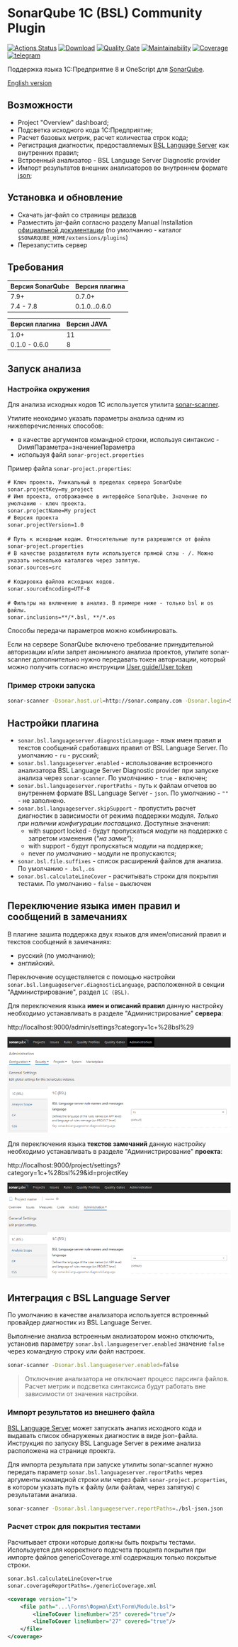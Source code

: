 # SonarQube 1C (BSL) Community Plugin

[![Actions Status](https://github.com/1c-syntax/sonar-bsl-plugin-community/workflows/Java%20CI/badge.svg)](https://github.com/1c-syntax/sonar-bsl-plugin-community/actions)
[![Download](https://img.shields.io/github/release/1c-syntax/sonar-bsl-plugin-community.svg?label=download&style=flat)](https://github.com/1c-syntax/sonar-bsl-plugin-community/releases/latest)
[![Quality Gate](https://sonarcloud.io/api/project_badges/measure?project=1c-syntax_sonar-bsl-plugin-community&metric=alert_status)](https://sonarcloud.io/dashboard?id=1c-syntax_sonar-bsl-plugin-community)
[![Maintainability](https://sonarcloud.io/api/project_badges/measure?project=1c-syntax_sonar-bsl-plugin-community&metric=sqale_rating)](https://sonarcloud.io/dashboard?id=1c-syntax_sonar-bsl-plugin-community)
[![Coverage](https://sonarcloud.io/api/project_badges/measure?project=1c-syntax_sonar-bsl-plugin-community&metric=coverage)](https://sonarcloud.io/dashboard?id=1c-syntax_sonar-bsl-plugin-community)
[![telegram](https://img.shields.io/badge/telegram-chat-green.svg)](https://t.me/bsl_language_server)

Поддержка языка 1С:Предприятие 8 и OneScript для [SonarQube](http://sonarqube.org).

[English version](en/index.md)

## Возможности

* Project "Overview" dashboard;
* Подсветка исходного кода 1С:Предприятие;
* Расчет базовых метрик, расчет количества строк кода;
* Регистрация диагностик, предоставляемых [BSL Language Server](https://1c-syntax.github.io/bsl-language-server) как внутренних правил;
* Встроенный анализатор - BSL Language Server Diagnostic provider 
* Импорт результатов внешних анализаторов во внутреннем формате [json](https://1c-syntax.github.io/bsl-language-server/reporters/json.html);

## Установка и обновление

* Скачать jar-файл со страницы [релизов](https://github.com/1c-syntax/sonar-bsl-plugin-community/releases)
* Разместить jar-файл согласно разделу Manual Installation [официальной документации](https://docs.sonarqube.org/latest/setup/install-plugin/) (по умолчанию - каталог `$SONARQUBE_HOME/extensions/plugins`)
* Перезапустить сервер

## Требования

Версия SonarQube | Версия плагина
-----------------|----------------
7.9+             | 0.7.0+
7.4 - 7.8        | 0.1.0...0.6.0

Версия плагина | Версия JAVA
---------------|------------------
1.0+           | 11
0.1.0 - 0.6.0  | 8

## Запуск анализа

### Настройка окружения

Для анализа исходных кодов 1С используется утилита [sonar-scanner](https://docs.sonarqube.org/display/SCAN/Analyzing+with+SonarQube+Scanner).

Утилите неоходимо указать параметры анализа одним из нижеперечисленных способов:
* в качестве аргументов командной строки, используя синтаксис -DимяПараметра=значениеПараметра
* используя файл `sonar-project.properties`

Пример файла `sonar-project.properties`:

```properties
# Ключ проекта. Уникальный в пределах сервера SonarQube
sonar.projectKey=my_project
# Имя проекта, отображаемое в интерфейсе SonarQube. Значение по умолчанию - ключ проекта.
sonar.projectName=My project
# Версия проекта
sonar.projectVersion=1.0
 
# Путь к исходным кодам. Относительные пути разрешаются от файла sonar-project.properties
# В качестве разделителя пути используется прямой слэш - /. Можно указать несколько каталогов через запятую.
sonar.sources=src
 
# Кодировка файлов исходных кодов.
sonar.sourceEncoding=UTF-8

# Фильтры на включение в анализ. В примере ниже - только bsl и os файлы.
sonar.inclusions=**/*.bsl, **/*.os
```

Способы передачи параметров можно комбинировать.

Если на сервере SonarQube включено требование принудительной авторизации и/или запрет анонимного анализа проектов, утилите sonar-scanner дополнительно нужно передавать токен авторизации, который можно получить согласно инструкции [User guide/User token](https://docs.sonarqube.org/latest/user-guide/user-token/)

### Пример строки запуска

```sh
sonar-scanner -Dsonar.host.url=http://sonar.company.com -Dsonar.login=SONAR_AUTH_TOKEN
```

## Настройки плагина

* `sonar.bsl.languageserver.diagnosticLanguage` - язык имен правил и текстов сообщений сработавших правил от BSL Language Server. По умолчанию - `ru` - русский;
* `sonar.bsl.languageserver.enabled` - использование встроенного анализатора BSL Language Server Diagnostic provider при запуске анализа через `sonar-scanner`. По умолчанию - `true` - включен;
* `sonar.bsl.languageserver.reportPaths` - путь к файлам отчетов во внутреннем формате BSL Language Server - `json`. По умолчанию - `""` - не заполнено.
* `sonar.bsl.languageserver.skipSupport` - пропустить расчет диагностик в зависимости от режима поддержки модуля. *Только при наличии конфигурации поставщика*. Доступные значения:
    - with support locked - будут пропускаться модули на поддержке с запретом изменения (*"на замке"*);
    - with support - будут пропускаться модули на поддержке;
    - never *по умолчанию* - модули не пропускаются;
* `sonar.bsl.file.suffixes` - список расширений файлов для анализа. По умолчанию - `.bsl,.os`
* `sonar.bsl.calculateLineCover` - расчитывать строки для покрытия тестами. По умолчанию - `false` - выключен

## Переключение языка имен правил и сообщений в замечаниях

В плагине зашита поддержка двух языков для имен/описаний правил и текстов сообщений в замечаниях:

* русский (по умолчанию);
* английский.

Переключение осуществляется с помощью настройки `sonar.bsl.languageserver.diagnosticLanguage`, расположенной в секции "Администрирование", раздел `1C (BSL)`.

Для переключения языка **имен и описаний правил** данную настройку необходимо устанавливать в разделе "Администрирование" **сервера**:

http://localhost:9000/admin/settings?category=1c+%28bsl%29

![Rule names](images/ruleNames.png)

Для переключения языка **текстов замечаний** данную настройку необходимо устанавливать в разделе "Администрирование" **проекта**:

http://localhost:9000/project/settings?category=1c+%28bsl%29&id=projectKey

![Rule names](images/issueTexts.png)

## Интеграция с BSL Language Server

По умолчанию в качестве анализатора используется встроенный провайдер диагностик из BSL Language Server.

Выполнение анализа встроенным анализатором можно отключить, установив параметру `sonar.bsl.languageserver.enabled` значение `false` через командную строку или файл настроек.

```sh
sonar-scanner -Dsonar.bsl.languageserver.enabled=false
```

> Отключение анализатора не отключает процесс парсинга файлов. Расчет метрик и подсветка синтаксиса будут работать вне зависимости от значения настройки.

### Импорт результатов из внешнего файла

[BSL Language Server](https://github.com/1c-syntax/bsl-language-server) может запускать анализ исходного кода и выдавать список обнаруженых диагностик в виде json-файла. Инструкция по запуску BSL Language Server в режиме анализа расположена на странице проекта.

Для импорта результата при запуске утилиты sonar-scanner нужно передать параметр `sonar.bsl.languageserver.reportPaths` через аргументы командной строки или через файл `sonar-project.properties`, в котором указать путь к файлу (или файлам, через запятую) с результатами анализа.

```sh
sonar-scanner -Dsonar.bsl.languageserver.reportPaths=./bsl-json.json
```

### Расчет строк для покрытия тестами

Расчитывает строки которые должны быть покрыты тестами. Используется для корректного подсчета процента покрытия при
 импорте файлов genericCoverage.xml содержащих только покрытые строки.

```
sonar.bsl.calculateLineCover=true
sonar.coverageReportPaths=./genericCoverage.xml
```

```xml
<coverage version="1">
    <file path="...\Forms\Форма\Ext\Form\Module.bsl">
        <lineToCover lineNumber="25" covered="true"/>
        <lineToCover lineNumber="27" covered="true"/>
    </file>
</coverage>
```
  
